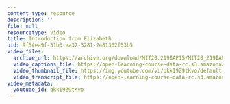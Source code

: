 ```yaml
---
content_type: resource
description: ''
file: null
resourcetype: Video
title: Introduction from Elizabeth
uid: 9f54ea9f-51b3-ea32-3281-2481362f53b5
video_files:
  archive_url: https://archive.org/download/MIT20.219IAP15/MIT20_219IAP15_D13N_300k.mp4
  video_captions_file: https://open-learning-course-data-rc.s3.amazonaws.com/20-219-becoming-the-next-bill-nye-writing-and-hosting-the-educational-show-january-iap-2015/116e7d1e86875ccd98c3518c8bbe84c4_qkkI9Z9tKvo.vtt
  video_thumbnail_file: https://img.youtube.com/vi/qkkI9Z9tKvo/default.jpg
  video_transcript_file: https://open-learning-course-data-rc.s3.amazonaws.com/20-219-becoming-the-next-bill-nye-writing-and-hosting-the-educational-show-january-iap-2015/8ea7bf6959ed73f97646f01829cd5707_qkkI9Z9tKvo.pdf
video_metadata:
  youtube_id: qkkI9Z9tKvo
---
```

